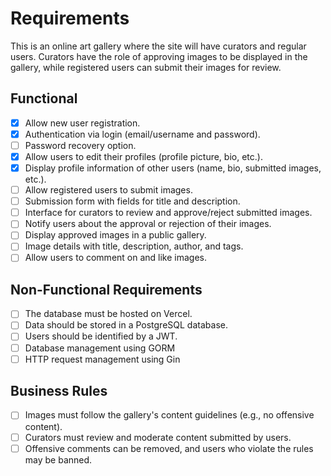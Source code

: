 # Requirements

This is an online art gallery where the site will have curators and regular users. Curators have the role of approving images to be displayed in the gallery, while registered users can submit their images for review.

## Functional

- [x] Allow new user registration.
- [x] Authentication via login (email/username and password).
- [ ] Password recovery option.
- [x] Allow users to edit their profiles (profile picture, bio, etc.).
- [x] Display profile information of other users (name, bio, submitted images, etc.).
- [ ] Allow registered users to submit images.
- [ ] Submission form with fields for title and description.
- [ ] Interface for curators to review and approve/reject submitted images.
- [ ] Notify users about the approval or rejection of their images.
- [ ] Display approved images in a public gallery.
- [ ] Image details with title, description, author, and tags.
- [ ] Allow users to comment on and like images.

## Non-Functional Requirements

- [ ] The database must be hosted on Vercel.
- [ ] Data should be stored in a PostgreSQL database.
- [ ] Users should be identified by a JWT.
- [ ] Database management using GORM
- [ ] HTTP request management using Gin

## Business Rules

- [ ] Images must follow the gallery's content guidelines (e.g., no offensive content).
- [ ] Curators must review and moderate content submitted by users.
- [ ] Offensive comments can be removed, and users who violate the rules may be banned.
